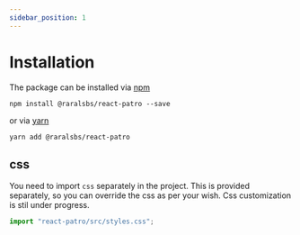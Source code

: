 ```yaml
---
sidebar_position: 1
---
```


# Installation

The package can be installed via [npm](https://github.com/npm/cli)

```cli
npm install @raralsbs/react-patro --save
```

or via [yarn](https://github.com/yarnpkg/yarn)

```cli
yarn add @raralsbs/react-patro
```

## css

You need to import `css` separately in the project. This is provided separately, so you can override the css as per your wish. Css customization is stil under progress.

```jsx
import "react-patro/src/styles.css";
```

<!--
## Dependencies

## Peer Library -->
